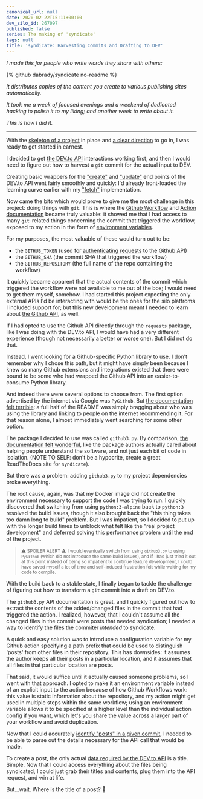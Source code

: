 ```yaml
---
canonical_url: null
date: 2020-02-22T15:11+00:00
dev_silo_id: 267097
published: false
series: The making of 'syndicate'
tags: null
title: 'syndicate: Harvesting Commits and Drafting to DEV'
---
```


_I made this for people who write words they share with others:_

{% github dabrady/syndicate no-readme %}

_It distributes copies of the content you create to various publishing sites automatically._

_It took me a week of focused evenings and a weekend of dedicated hacking to polish it to my liking; and another week to write about it._

_This is how I did it._

---

With the [skeleton of a project](https://github.com/dabrady/syndicate/tree/30fbc16d30212cf3f94c9644370e724d1050077c) in place and [a clear direction](https://dev.to/daniel13rady/syndicate-prototype-requirements-and-design-455k) to go in, I was ready to get started in earnest.

I decided to get [the DEV.to API](https://docs.dev.to/api) interactions working first, and then I would need to figure out how to harvest a `git` commit for the actual input to DEV.

Creating basic wrappers for the ["create"](https://github.com/dabrady/syndicate/blob/69b30c13bd02eb3223e27dc05693f1c32ce5ef47/syndicate/silos/dev.py#L33-L68) and ["update"](https://github.com/dabrady/syndicate/blob/69b30c13bd02eb3223e27dc05693f1c32ce5ef47/syndicate/silos/dev.py#L70-L93) end points of the DEV.to API went fairly smoothly and quickly: I'd already front-loaded the learning curve earlier with my ["fetch"](https://github.com/dabrady/syndicate/commit/30fbc16d30212cf3f94c9644370e724d1050077c#diff-cb2f5f82bf237a14ae65cba33e47ccf7) implementation.

Now came the bits which would prove to give me the most challenge in this project: doing things with `git`. This is where the [Github Workflow](https://help.github.com/en/actions/configuring-and-managing-workflows) and [Action documentation](https://help.github.com/en/actions/building-actions) became truly valuable: it showed me that I had access to many `git`-related things concerning the commit that triggered the workflow, exposed to my action in the form of [environment variables](https://help.github.com/en/actions/configuring-and-managing-workflows/using-environment-variables).

For my purposes, the most valuable of these would turn out to be:

- the `GITHUB_TOKEN` (used for [authenticating requests](https://help.github.com/en/actions/configuring-and-managing-workflows/authenticating-with-the-github_token) to the Github API)
- the `GITHUB_SHA` (the commit SHA that triggered the workflow)
- the `GITHUB_REPOSITORY` (the full name of the repo containing the workflow)

It quickly became apparent that the actual contents of the commit which triggered the workflow were not available to me out of the box; I would need to get them myself, somehow. I had started this project expecting the only external APIs I'd be interacting with would be the ones for the silo platfroms I included support for; but this new development meant I needed to learn about [the Github API](https://developer.github.com/v3/), as well.

If I had opted to use the Github API directly through the `requests` package, like I was doing with the DEV.to API, I would have had a very different experience (though not necessarily a better or worse one). But I did not do that.

Instead, I went looking for a Github-specific Python library to use. I don't remember why I chose this path, but it might have simply been because I knew so many Github extensions and integrations existed that there were bound to be some who had wrapped the Github API into an easier-to-consume Python library.

And indeed there were several options to choose from. The first option advertised by the internet via Google was `PyGithub`. But [the documentation felt terrible](https://pygithub.readthedocs.io/): a full half of the README was simply bragging about who was using the library and linking to people on the internet recommending it. For that reason alone, I almost immediately went searching for some other option.

The package I decided to use was called `github3.py`. By comparison, [the documentation felt wonderful](https://github3py.readthedocs.io), like the package authors actually cared about helping people understand the software, and not just each bit of code in isolation. (NOTE TO SELF: don't be a hypocrite, create a great ReadTheDocs site for `syndicate`).

But there was a problem: adding `github3.py` to my project dependencies broke everything.

The root cause, again, was that my Docker image did not create the environment necessary to support the code I was trying to run. I quickly discovered that switching from using `python:3-alpine` back to `python:3` resolved the build issues, though it also brought back the "this thing takes too damn long to build" problem. But I was impatient, so I decided to put up with the longer build times to unblock what felt like the "real project development" and deferred solving this performance problem until the end of the project.

> <small>:warning: SPOILER ALERT :warning:</small>
> <small>I would eventually switch from using `github3.py` to using `PyGithub` (which did not introduce the same build issues), and if I had just tried it out at this point instead of being so impatient to continue feature development, I could have saved myself a lot of time and self-induced frustration felt while waiting for my code to compile.</small>

With the build back to a stable state, I finally began to tackle the challenge of figuring out how to transform a `git` commit into a draft on DEV.to.

The `github3.py` API documentation is great, and I quickly figured out how to extract the contents of the added/changed files in the commit that had triggered the action. I realized, however, that I couldn't assume all the changed files in the commit were posts that needed syndication; I needed a way to identify the files the commiter _intended_ to syndicate.

A quick and easy solution was to introduce a configuration variable for my Github action specifying a path prefix that could be used to distinguish 'posts' from other files in their repository. This has downsides: it assumes the author keeps all their posts in a particular location, and it assumes that all files in that particular location are posts.

That said, it would suffice until it actually caused someone problems, so I went with that approach. I opted to make it an environment variable instead of an explicit input to the action because of how Github Workflows work: this value is static information about the repository, and my action might get used in multiple steps within the same workflow; using an environment variable allows it to be specified at a higher level than the individual action config if you want, which let's you share the value across a larger part of your workflow and avoid duplication.

Now that I could accurately [identify "posts" in a given commit](https://github.com/dabrady/syndicate/blob/69b30c13bd02eb3223e27dc05693f1c32ce5ef47/syndicate/utils.py#L114-L128), I needed to be able to parse out the details necessary for the API call that would be made.

To create a post, the only actual [data required by the DEV.to API](https://docs.dev.to/api/index.html#operation/createArticle) is a title. Simple. Now that I could access everything about the files being syndicated, I could just grab their titles and contents, plug them into the API request, and win at life.

But...wait. Where is the title of a post? :thinking:





<!---
- At this point, I decided to make another assumption: that all posts would have a YAML frontmatter; and rather than try to do something fancy with the filename, I would assume that the YAML frontmatter contains a 'title' attribute (and fail if it doesn't)
- Again, downsides: I have no idea how common YAML frontmatter usage is, but it's the format used by DEV.to and that influenced the standards by which I developed this project
- So now I needed a way to parse YAML out of a string; I knew YAML is pretty well-used, so I expected there to be a good library for working with it; and indeed, I found several; `PyYAML` seemed canonical, but also overkill for my needs and the documentation was ugly; in one of my search queries I included the keyword 'frontmatter' and came across `python-frontmatter`, which was small and great for simple reads and writes of the frontmatter
- At that point, it only took a bit of tinkering and suddenly I had something that would automatically push my newly created content to DEV.to as a draft when I pushed it to my repo.
- But the battle had only just begun: I now needed to be able to know if I'd previously created a draft for a given post, so I could avoid creating duplicates and set the scene for pushing updates to existing content, if possible
-->

